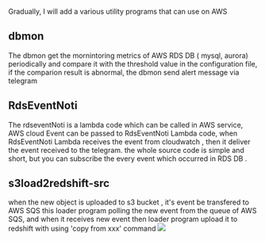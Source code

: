 Gradually, I will add a various utility programs that can use on AWS

## dbmon
The dbmon get the mornintoring metrics of AWS RDS DB ( mysql, aurora) periodically and compare it with the threshold value in the configuration file, if the comparion result is abnormal, the dbmon send alert message  via telegram

## RdsEventNoti
The rdseventNoti is a lambda code which can be called in AWS service,  AWS  cloud Event can be passed to RdsEventNoti Lambda code,
when RdsEventNoti Lambda receives the event  from cloudwatch , then it deliver the event  received  to the telegram.
the whole source code is simple and short, but  you can subscribe  the every event which occurred in RDS DB .


## s3load2redshift-src
when the new object is uploaded to s3 bucket , it's event be transfered to  AWS SQS
this loader program polling the new event from the queue of AWS SQS, and when it receives new event then loader program upload it to redshift with using 'copy from xxx' command
![](https://img1.daumcdn.net/thumb/R1280x0/?scode=mtistory2&fname=https%3A%2F%2Fblog.kakaocdn.net%2Fdn%2FRohEO%2Fbtrhw8VKV4u%2FCqEY7q7QjKnXcVFJsOZoP1%2Fimg.png)
